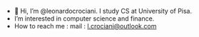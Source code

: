 - 👋 Hi, I’m @leonardocrociani. I study CS at University of Pisa.
- I’m interested in computer science and finance.
- How to reach me : mail : l.crociani@outlook.com 

<!---
leonardocrociani/leonardocrociani is a ✨ special ✨ repository because its `README.md` (this file) appears on your GitHub profile.
You can click the Preview link to take a look at your changes.
--->
